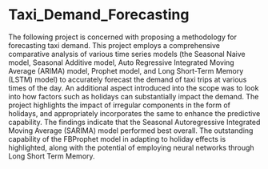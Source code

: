 # Taxi_Demand_Forecasting
The following project is concerned with proposing a methodology for forecasting taxi demand. This project employs a comprehensive comparative analysis of various time series models (the Seasonal Naive model, Seasonal Additive model, Auto Regressive Integrated Moving Average (ARIMA) model, Prophet model, and Long Short-Term Memory (LSTM) model) to accurately forecast the demand of taxi trips at various times of the day. An additional aspect introduced into the scope was to look into how factors such as holidays can substantially impact the demand. The project highlights the impact of irregular components in the form of holidays, and appropriately incorporates the same to enhance the predictive capability. The findings indicate that the Seasonal Autoregressive Integrated Moving Average (SARIMA) model performed best overall. The outstanding capability of the FBProphet model in adapting to holiday effects is highlighted, along with the potential of employing neural networks through Long Short Term Memory. 

